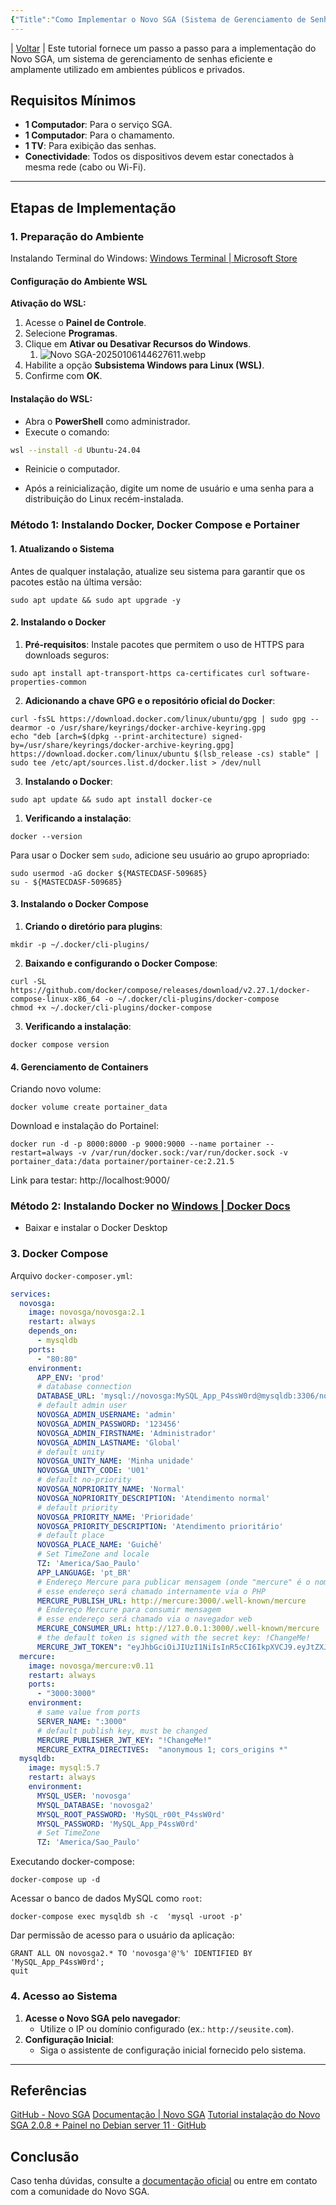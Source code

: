 ```yaml
---
{"Title":"Como Implementar o Novo SGA (Sistema de Gerenciamento de Senhas)","created":"2024-12-11","dg-publish":true,"tags":["pessoal/estudos","pessoal/quaseumdev"],"permalink":"/3-caixa-de-entrada/novo-sga/","dgPassFrontmatter":true}
---
```


| [Voltar](index) |
Este tutorial fornece um passo a passo para a implementação do Novo SGA, um sistema de gerenciamento de senhas eficiente e amplamente utilizado em ambientes públicos e privados.
## Requisitos Mínimos
- **1 Computador**: Para o serviço SGA.
- **1 Computador**: Para o chamamento.
- **1 TV**: Para exibição das senhas.
- **Conectividade**: Todos os dispositivos devem estar conectados à mesma rede (cabo ou Wi-Fi).
---
## Etapas de Implementação

### 1. Preparação do Ambiente
Instalando Terminal do Windows:
[Windows Terminal | Microsoft Store](https://apps.microsoft.com/detail/9n0dx20hk701?hl=pt-BR&gl=BR)
#### Configuração do Ambiente WSL
**Ativação do WSL:**
1. Acesse o **Painel de Controle**.
2. Selecione **Programas**.
3. Clique em **Ativar ou Desativar Recursos do Windows**.
	1. ![Novo SGA-20250106144627611.webp](/img/user/0.Settings/img/Novo%20SGA-20250106144627611.webp)
4. Habilite a opção **Subsistema Windows para Linux (WSL)**.
5. Confirme com **OK**.
#### Instalação do WSL:
* Abra o **PowerShell** como administrador.
* Execute o comando: 
```bash
wsl --install -d Ubuntu-24.04
```
* Reinicie o computador.
- Após a reinicialização, digite um nome de usuário e uma senha para a distribuição do Linux recém-instalada.
### Método 1: Instalando Docker, Docker Compose e Portainer
#### **1. Atualizando o Sistema**
Antes de qualquer instalação, atualize seu sistema para garantir que os pacotes estão na última versão:

```
sudo apt update && sudo apt upgrade -y
```
#### **2. Instalando o Docker**
1. **Pré-requisitos**: Instale pacotes que permitem o uso de HTTPS para downloads seguros:
```
sudo apt install apt-transport-https ca-certificates curl software-properties-common
```
2. **Adicionando a chave GPG e o repositório oficial do Docker**:
```
curl -fsSL https://download.docker.com/linux/ubuntu/gpg | sudo gpg --dearmor -o /usr/share/keyrings/docker-archive-keyring.gpg
echo "deb [arch=$(dpkg --print-architecture) signed-by=/usr/share/keyrings/docker-archive-keyring.gpg] https://download.docker.com/linux/ubuntu $(lsb_release -cs) stable" | sudo tee /etc/apt/sources.list.d/docker.list > /dev/null
```
3. **Instalando o Docker**:
```
sudo apt update && sudo apt install docker-ce
```
1. **Verificando a instalação**:
```
docker --version
```
Para usar o Docker sem `sudo`, adicione seu usuário ao grupo apropriado:
```
sudo usermod -aG docker ${MASTECDASF-509685}
su - ${MASTECDASF-509685}
```
#### **3. Instalando o Docker Compose**
1. **Criando o diretório para plugins**:
```
mkdir -p ~/.docker/cli-plugins/
```
2. **Baixando e configurando o Docker Compose**:
```
curl -SL https://github.com/docker/compose/releases/download/v2.27.1/docker-compose-linux-x86_64 -o ~/.docker/cli-plugins/docker-compose
chmod +x ~/.docker/cli-plugins/docker-compose
```
3. **Verificando a instalação**:
```
docker compose version
```
#### **4. Gerenciamento de Containers**
Criando novo volume:
```
docker volume create portainer_data
```
Download e instalação do Portainel:
```
docker run -d -p 8000:8000 -p 9000:9000 --name portainer --restart=always -v /var/run/docker.sock:/var/run/docker.sock -v portainer_data:/data portainer/portainer-ce:2.21.5
```
Link para testar:
http://localhost:9000/
### Método 2: Instalando Docker no [Windows | Docker Docs](https://docs.docker.com/desktop/setup/install/windows-install/)
- Baixar e instalar o Docker Desktop
### 3. Docker Compose
Arquivo `docker-composer.yml`:
```yaml
services:
  novosga:
    image: novosga/novosga:2.1
    restart: always
    depends_on:
      - mysqldb
    ports:
      - "80:80"
    environment:
      APP_ENV: 'prod'
      # database connection
      DATABASE_URL: 'mysql://novosga:MySQL_App_P4ssW0rd@mysqldb:3306/novosga2?charset=utf8mb4&serverVersion=5.7'
      # default admin user
      NOVOSGA_ADMIN_USERNAME: 'admin'
      NOVOSGA_ADMIN_PASSWORD: '123456'
      NOVOSGA_ADMIN_FIRSTNAME: 'Administrador'
      NOVOSGA_ADMIN_LASTNAME: 'Global'
      # default unity
      NOVOSGA_UNITY_NAME: 'Minha unidade'
      NOVOSGA_UNITY_CODE: 'U01'
      # default no-priority
      NOVOSGA_NOPRIORITY_NAME: 'Normal'
      NOVOSGA_NOPRIORITY_DESCRIPTION: 'Atendimento normal'
      # default priority
      NOVOSGA_PRIORITY_NAME: 'Prioridade'
      NOVOSGA_PRIORITY_DESCRIPTION: 'Atendimento prioritário'
      # default place
      NOVOSGA_PLACE_NAME: 'Guichê'
      # Set TimeZone and locale
      TZ: 'America/Sao_Paulo'
      APP_LANGUAGE: 'pt_BR'
      # Endereço Mercure para publicar mensagem (onde "mercure" é o nome do host)
      # esse endereço será chamado internamente via o PHP
      MERCURE_PUBLISH_URL: http://mercure:3000/.well-known/mercure
      # Endereço Mercure para consumir mensagem
      # esse endereço será chamado via o navegador web
      MERCURE_CONSUMER_URL: http://127.0.0.1:3000/.well-known/mercure
      # the default token is signed with the secret key: !ChangeMe!
      MERCURE_JWT_TOKEN": "eyJhbGciOiJIUzI1NiIsInR5cCI6IkpXVCJ9.eyJtZXJjdXJlIjp7InB1Ymxpc2giOltdfX0.Oo0yg7y4yMa1vr_bziltxuTCqb8JVHKxp-f_FwwOim0"
  mercure:
    image: novosga/mercure:v0.11
    restart: always
    ports:
      - "3000:3000"
    environment:
      # same value from ports
      SERVER_NAME: ":3000"
      # default publish key, must be changed
      MERCURE_PUBLISHER_JWT_KEY: "!ChangeMe!"
      MERCURE_EXTRA_DIRECTIVES:  "anonymous 1; cors_origins *"
  mysqldb:
    image: mysql:5.7
    restart: always
    environment:
      MYSQL_USER: 'novosga'
      MYSQL_DATABASE: 'novosga2'
      MYSQL_ROOT_PASSWORD: 'MySQL_r00t_P4ssW0rd'
      MYSQL_PASSWORD: 'MySQL_App_P4ssW0rd'
      # Set TimeZone
      TZ: 'America/Sao_Paulo'
```

Executando docker-compose:
```
docker-compose up -d
```
Acessar o banco de dados MySQL como `root`:
```
docker-compose exec mysqldb sh -c  'mysql -uroot -p'
```
Dar permissão de acesso para o usuário da aplicação:
```
GRANT ALL ON novosga2.* TO 'novosga'@'%' IDENTIFIED BY 'MySQL_App_P4ssW0rd';
quit
```
### 4. Acesso ao Sistema
1. **Acesse o Novo SGA pelo navegador**:
   - Utilize o IP ou domínio configurado (ex.: `http://seusite.com`).
2. **Configuração Inicial**:
   - Siga o assistente de configuração inicial fornecido pelo sistema.
---
## Referências
[GitHub - Novo SGA](https://github.com/novosga/novosga)
[Documentação | Novo SGA](http://novosga.org/docs/#/)
[Tutorial instalação do Novo SGA 2.0.8 + Painel no Debian server 11 · GitHub](https://gist.github.com/rhuandevops/fe72dc889ca5f8d9b67daf1d2d627be2)
## Conclusão
Caso tenha dúvidas, consulte a [documentação oficial](https://novosga.github.io/) ou entre em contato com a comunidade do Novo SGA.
